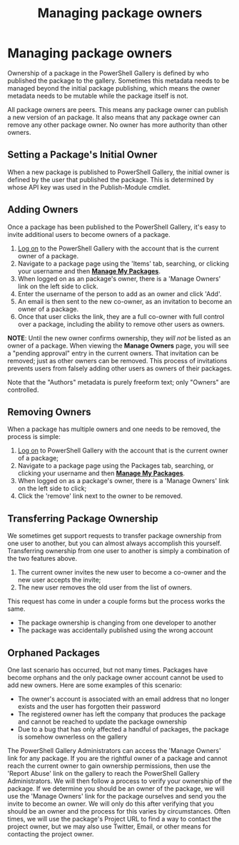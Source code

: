 ﻿---
ms.date:  06/12/2017
contributor:  JKeithB
keywords:  gallery,powershell,cmdlet,psgallery
title:  Managing package owners
---
# Managing package owners

Ownership of a package in the PowerShell Gallery is defined by who published the package to the gallery.
Sometimes this metadata needs to be managed beyond the initial package publishing, which means the owner metadata needs to be mutable while the package itself is not.

All package owners are peers.
This means any package owner can publish a new version of an package. It also means that any package owner can remove any other package owner.
No owner has more authority than other owners.

## Setting a Package's Initial Owner

When a new package is published to PowerShell Gallery, the initial owner is defined by the user that published the package. This is determined by whose API key was used in the Publish-Module cmdlet.

## Adding Owners

Once a package has been published to the PowerShell Gallery, it's easy to invite additional users to become owners of a package.

1. [Log on](https://powershellgallery.com/users/account/LogOn) to the PowerShell Gallery with the account that is the current owner of a package.
2. Navigate to a package page using the 'Items' tab, searching, or clicking your username and then [**Manage My Packages**](https://www.powershellgallery.com/account/Packages).
3. When logged on as an package's owner, there is a 'Manage Owners' link on the left side to click.
4. Enter the username of the person to add as an owner and click 'Add'.
5. An email is then sent to the new co-owner, as an invitation to become an owner of a package.
6. Once that user clicks the link, they are a full co-owner with full control over a package, including the ability to remove other users as owners.

**NOTE**: Until the new owner confirms ownership, they *will not* be listed as an owner of a package.
When viewing the **Manage Owners** page, you will see a "pending approval" entry in the current owners.
That invitation can be removed; just as other owners can be removed.
This process of invitations prevents users from falsely adding other users as owners of their packages.

Note that the "Authors" metadata is purely freeform text; only "Owners" are controlled.


## Removing Owners

When a package has multiple owners and one needs to be removed, the process is simple:

1. [Log on](https://powershellgallery.com/users/account/LogOn) to PowerShell Gallery with the account that is the current owner of a package;
2. Navigate to a package page using the Packages tab, searching, or clicking your username and then [**Manage My Packages**](https://www.powershellgallery.com/account/Packages).
3. When logged on as a package's owner, there is a 'Manage Owners' link on the left side to click;
4. Click the 'remove' link next to the owner to be removed.



## Transferring Package Ownership

We sometimes get support requests to transfer package ownership from one user to another, but you can almost always accomplish this yourself.
Transferring ownership from one user to another is simply a combination of the two features above.

1. The current owner invites the new user to become a co-owner and the new user accepts the invite;
2. The new user removes the old user from the list of owners.

This request has come in under a couple forms but the process works the same.

- The package ownership is changing from one developer to another
- The package was accidentally published using the wrong account


## Orphaned Packages

One last scenario has occurred, but not many times.
Packages have become orphans and the only package owner account cannot be used to add new owners.
Here are some examples of this scenario:

- The owner's account is associated with an email address that no longer exists and the user has forgotten their password
- The registered owner has left the company that produces the package and cannot be reached to update the package ownership
- Due to a bug that has only affected a handful of packages, the package is somehow ownerless on the gallery

The PowerShell Gallery Administrators can access the 'Manage Owners' link for any package.
If you are the rightful owner of a package and cannot reach the current owner to gain ownership permissions, then use the 'Report Abuse' link on the gallery to reach the PowerShell Gallery Administrators.
We will then follow a process to verify your ownership of the package.
If we determine you should be an owner of the package, we will use the 'Manage Owners' link for the package ourselves and send you the invite to become an owner.
We will only do this after verifying that you should be an owner and the process for this varies by circumstances.
Often times, we will use the package's Project URL to find a way to contact the project owner, but we may also use Twitter, Email, or other means for contacting the project owner.
